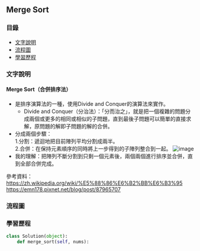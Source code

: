 ## Merge Sort
### 目錄
* [文字說明](#文字說明)
* [流程圖](#流程圖)
* [學習歷程](#學習歷程)
### 文字說明
#### Merge Sort（合併排序法）
* 是排序演算法的一種，使用Divide and Conquer的演算法來實作。
  * Divide and Conquer（分治法）：「分而治之」，就是把一個複雜的問題分成兩個或更多的相同或相似的子問題，直到最後子問題可以簡單的直接求解，原問題的解即子問題的解的合併。
* 分成兩個步驟：    
   1.分割：遞迴地把目前陣列平均分割成兩半。    
   2.合併：在保持元素順序的同時將上一步得到的子陣列整合到一起。
   ![image](https://zh.wikipedia.org/wiki/%E5%BD%92%E5%B9%B6%E6%8E%92%E5%BA%8F#/media/File:Merge-sort-example-300px.gif)
* 我的理解：把陣列不斷分割到只剩一個元素後，兩個兩個進行排序並合併，直到全部合併完成。
   
參考資料：    
https://zh.wikipedia.org/wiki/%E5%88%86%E6%B2%BB%E6%B3%95    
https://emn178.pixnet.net/blog/post/87965707

### 流程圖
### 學習歷程
```Python
class Solution(object):
    def merge_sort(self, nums):
